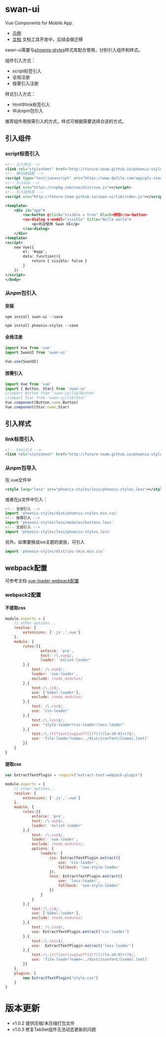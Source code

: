 # swan-ui
Vue Components for Mobile App.

- [示例](https://future-team.github.io/swan-ui/examples/index.html#/)
- [文档](http://future-team.github.io/swan-ui/doc/index.html) 文档工具开发中，后续会做迁移


swan-ui需要与[phoenix-styles](http://future-team.github.io/phoenix-styles/example/index.html)样式库配合使用，分别引入组件和样式。

组件引入方式：

- script标签引入
- 全局注册
- 按需引入注册

样式引入方式：

- html中link标签引入
- 中从npm包引入

推荐组件用按需引入的方式，样式可根据需要选择合适的方式。

## 引入组件
### script标签引入
```xml
<!-- 引入样式 -->
<link rel="stylesheet" href="http://future-team.github.io/phoenix-styles/dist/phoenix-styles.min.css" />
<!-- 移动端适配 -->
<script type="text/javascript" src="https://www.dpfile.com/app/gfs-viewport/gfs-viewport.js"></script>
<!-- 引入Vue -->
<script src="https://unpkg.com/vue/dist/vue.js"></script>
<!-- 引入组件库 -->
<script src="http://future-team.github.io/swan-ui/lib/index.js"></script>
```

```xml
<template>
    <div id="app">
        <sw-button @click="visible = true" block>按钮</sw-button>
        <sw-dialog v-model="visible" title="Hello world">
            <p>欢迎使用 Swan UI</p>
        </sw-dialog>
    </div>
<template>
<script>
    new Vue({
        el: '#app',
        data: function(){
            return { visible: false }
        }
    })
</script>
</body>

```

### 从npm包引入

#### 安装

```
npm install swan-ui --save
```

```
npm install phoenix-styles --save
```
#### 全局注册

```javascript
import Vue from 'vue'
import SwanUI from 'swan-ui'

Vue.use(SwanUI)
```

#### 按需引入

```javascript
import Vue from 'vue'
import { Button, Star} from 'swan-ui'
//import Button from 'swan-ui/lib/Button'
//import Star from 'swan-ui/lib/Star'
Vue.component(Button.name,Button)
Vue.component(Star.name,Star)
```

## 引入样式

### link标签引入
```xml
<!-- html引入 -->
<link rel="stylesheet" href="http://future-team.github.io/phoenix-styles/dist/phoenix-styles.min.css" />
```

### 从npm包导入

在.vue文件中
```xml
<style lang="less" src="phoenix-styles/less/phoenix-styles.less"></style>
```
或者在js文件中引入：

```javascript
<!-- 全部引入 -->
import 'phoenix-styles/dist/phoenix-styles.min.css'
<!-- 按需引入 -->
import 'phoenix-styles/less/modules/buttons.less'
<!-- 全部引入 -->
import 'phoenix-styles/less/phoenix-styles.less'
```

另外，如果要换成ios主题的皮肤，可引入

```javascript
import 'phoenix-styles/dist/ios-skin.min.css'
```

## webpack配置

可参考文档 [vue-loader  webpack配置](https://vue-loader.vuejs.org/zh-cn/options.html)

### webpack2配置

#### 不提取css

```javascript
module.exports = {
    // other options...
    resolve: {
        extensions: ['.js','.vue']
    },
    module: {
        rules:[{
                enforce: 'pre',
                test: /\.vue$/,
                loader: 'eslint-loader'
        },{
            test: /\.vue$/,
            loader: 'vue-loader',
            exclude: /node_modules/
        },{
            test:/\.js$/,
            use: ['babel-loader'],
            exclude: /node_modules/
        },{
            test: /\.css$/,
            use: 'css-loader'
        },{
            test:/\.less$/,
            use: "style-loader!css-loader!less-loader"
        },{
            test:/\.(ttf|eot|svg|woff(2)?)(\?[a-z0-9]+)?$/,
            use: 'file-loader?name=../dist/iconfont/[name].[ext]'
        }]
    }
}
```

#### 提取css

```javascript
var ExtractTextPlugin = require("extract-text-webpack-plugin")

module.exports = {
    // other options...
    resolve: {
        extensions: ['.js','.vue']
    },
    module: {
        rules:[{
            enforce: 'pre',
            test: /\.vue$/,
            loader: 'eslint-loader'
        },{
            test: /\.vue$/,
            loader: 'vue-loader',
            exclude: /node_modules/,
            options: {
                loaders: {
                    css: ExtractTextPlugin.extract({
                        use: 'css-loader',
                        fallback: 'vue-style-loader' 
                    }),
                    less: ExtractTextPlugin.extract({
                        use: 'less-loader',
                        fallback: 'vue-style-loader'
                    })
                }
            }
        },{
            test:/\.js$/,
            use: ['babel-loader'],
            exclude: /node_modules/
        },{
            test: /\.css$/,
            use: ExtractTextPlugin.extract('css-loader')
        },{
            test:/\.less$/,
            use:  ExtractTextPlugin.extract('less-loader')
        },{
            test:/\.(ttf|eot|svg|woff(2)?)(\?[a-z0-9]+)?$/,
            use: 'file-loader?name=../dist/iconfont/[name].[ext]'
        }]
    },
    plugins: [
        new ExtractTextPlugin("style.css")
    ]
}
```

# 版本更新

- v1.0.2 提供压缩/未压缩打包文件
- v1.0.3 修复TabSet组件无法动态更新的问题

